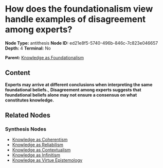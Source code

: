 # How does the foundationalism view handle examples of disagreement among experts?

**Node Type:** antithesis
**Node ID:** ed21e8f5-5740-496b-846c-7c823e046657
**Depth:** 4
**Terminal:** No

**Parent:** [Knowledge as Foundationalism](knowledge-as-foundationalism-synthesis-3b4891cf-455b-4a71-a1e7-d636933228f2.md)

## Content

**Experts may arrive at different conclusions when interpreting the same foundational beliefs.**, **Disagreement among experts suggests that foundational beliefs alone may not ensure a consensus on what constitutes knowledge.**

## Related Nodes

### Synthesis Nodes

- [Knowledge as Coherentism](knowledge-as-coherentism-synthesis-177f01f3-8bf1-48f6-b1e0-6bbef80c9b62.md)
- [Knowledge as Reliabilism](knowledge-as-reliabilism-synthesis-9512925d-c1ab-441e-89fe-38eaf37e01c7.md)
- [Knowledge as Contextualism](knowledge-as-contextualism-synthesis-487068fe-87db-4709-af87-7ce541ac797f.md)
- [Knowledge as Infinitism](knowledge-as-infinitism-synthesis-7bf2d8b8-8f61-46bd-975b-d401219c29fc.md)
- [Knowledge as Virtue Epistemology](knowledge-as-virtue-epistemology-synthesis-ac8d6a4c-d353-4d3e-bd23-8b292d996b1a.md)

